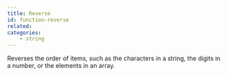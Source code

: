 ```yaml
---
title: Reverse
id: function-reverse
related:
categories:
    - string
---
```


Reverses the order of items, such as the characters in a string, the digits in a number, or the elements in an array.